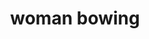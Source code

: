 ---
layout: people&body
title: woman bowing
emoji: woman_bowing
permalink: 🙇‍♀️.html
image: assets/img/3moji/woman_bowing.png
---